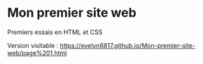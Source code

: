 # Mon premier site web
Premiers essais en HTML et CSS


Version visitable : https://evelyn6817.github.io/Mon-premier-site-web/page%201.html
